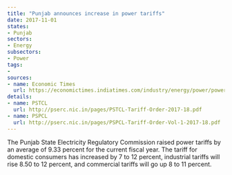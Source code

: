 ```yaml
---
title: "Punjab announces increase in power tariffs"
date: 2017-11-01
states:
- Punjab
sectors:
- Energy
subsectors:
- Power
tags:
- 
sources:
- name: Economic Times
  url: https://economictimes.indiatimes.com/industry/energy/power/power-to-cost-more-in-punjab-as-energy-tariff-up-by-9-33/articleshow/61190266.cms
details:
- name: PSTCL
  url: http://pserc.nic.in/pages/PSTCL-Tariff-Order-2017-18.pdf
- name: PSPCL
  url: http://pserc.nic.in/pages/PSPCL-Tariff-Order-Vol-1-2017-18.pdf
---
```


The Punjab State Electricity Regulatory Commission raised power tariffs by an average of 9.33 percent for the current fiscal year. The tariff for domestic consumers has increased by 7 to 12 percent, industrial tariffs will rise 8.50 to 12 percent, and commercial tariffs will go up 8 to 11 percent. 
